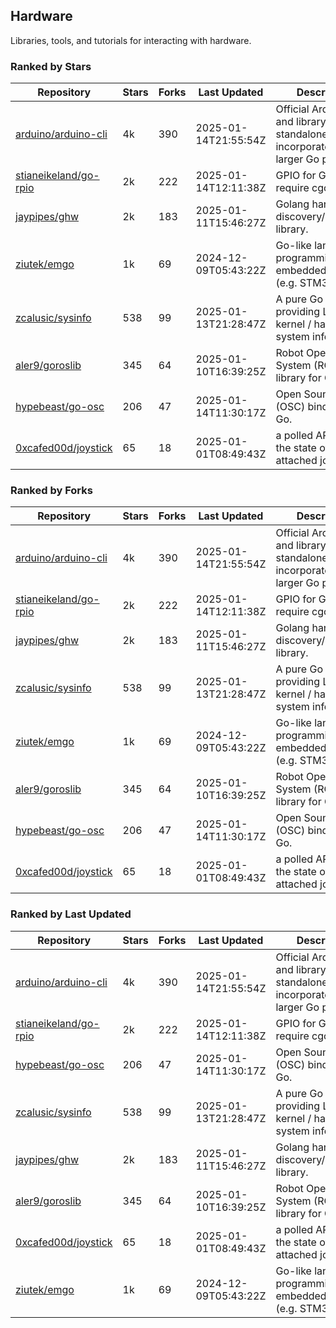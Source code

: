 ## Hardware

Libraries, tools, and tutorials for interacting with hardware.

### Ranked by Stars

| Repository | Stars | Forks | Last Updated | Description | 
|------------|-------|-------|--------------|-------------|
| [arduino/arduino-cli](https://github.com/arduino/arduino-cli) | 4k | 390 | 2025-01-14T21:55:54Z |  Official Arduino CLI and library. Can run standalone, or be incorporated into larger Go projects. |
| [stianeikeland/go-rpio](https://github.com/stianeikeland/go-rpio) | 2k | 222 | 2025-01-14T12:11:38Z |  GPIO for Go, doesn't require cgo. |
| [jaypipes/ghw](https://github.com/jaypipes/ghw) | 2k | 183 | 2025-01-11T15:46:27Z |  Golang hardware discovery/inspection library. |
| [ziutek/emgo](https://github.com/ziutek/emgo) | 1k | 69 | 2024-12-09T05:43:22Z |  Go-like language for programming embedded systems (e.g. STM32 MCU). |
| [zcalusic/sysinfo](https://github.com/zcalusic/sysinfo) | 538 | 99 | 2025-01-13T21:28:47Z |  A pure Go library providing Linux OS / kernel / hardware system information. |
| [aler9/goroslib](https://github.com/aler9/goroslib) | 345 | 64 | 2025-01-10T16:39:25Z |  Robot Operating System (ROS) library for Go. |
| [hypebeast/go-osc](https://github.com/hypebeast/go-osc) | 206 | 47 | 2025-01-14T11:30:17Z |  Open Sound Control (OSC) bindings for Go. |
| [0xcafed00d/joystick](https://github.com/0xcafed00d/joystick) | 65 | 18 | 2025-01-01T08:49:43Z |  a polled API to read the state of an attached joystick. |

### Ranked by Forks

| Repository | Stars | Forks | Last Updated | Description | 
|------------|-------|-------|--------------|-------------|
| [arduino/arduino-cli](https://github.com/arduino/arduino-cli) | 4k | 390 | 2025-01-14T21:55:54Z |  Official Arduino CLI and library. Can run standalone, or be incorporated into larger Go projects. |
| [stianeikeland/go-rpio](https://github.com/stianeikeland/go-rpio) | 2k | 222 | 2025-01-14T12:11:38Z |  GPIO for Go, doesn't require cgo. |
| [jaypipes/ghw](https://github.com/jaypipes/ghw) | 2k | 183 | 2025-01-11T15:46:27Z |  Golang hardware discovery/inspection library. |
| [zcalusic/sysinfo](https://github.com/zcalusic/sysinfo) | 538 | 99 | 2025-01-13T21:28:47Z |  A pure Go library providing Linux OS / kernel / hardware system information. |
| [ziutek/emgo](https://github.com/ziutek/emgo) | 1k | 69 | 2024-12-09T05:43:22Z |  Go-like language for programming embedded systems (e.g. STM32 MCU). |
| [aler9/goroslib](https://github.com/aler9/goroslib) | 345 | 64 | 2025-01-10T16:39:25Z |  Robot Operating System (ROS) library for Go. |
| [hypebeast/go-osc](https://github.com/hypebeast/go-osc) | 206 | 47 | 2025-01-14T11:30:17Z |  Open Sound Control (OSC) bindings for Go. |
| [0xcafed00d/joystick](https://github.com/0xcafed00d/joystick) | 65 | 18 | 2025-01-01T08:49:43Z |  a polled API to read the state of an attached joystick. |

### Ranked by Last Updated

| Repository | Stars | Forks | Last Updated | Description | 
|------------|-------|-------|--------------|-------------|
| [arduino/arduino-cli](https://github.com/arduino/arduino-cli) | 4k | 390 | 2025-01-14T21:55:54Z |  Official Arduino CLI and library. Can run standalone, or be incorporated into larger Go projects. |
| [stianeikeland/go-rpio](https://github.com/stianeikeland/go-rpio) | 2k | 222 | 2025-01-14T12:11:38Z |  GPIO for Go, doesn't require cgo. |
| [hypebeast/go-osc](https://github.com/hypebeast/go-osc) | 206 | 47 | 2025-01-14T11:30:17Z |  Open Sound Control (OSC) bindings for Go. |
| [zcalusic/sysinfo](https://github.com/zcalusic/sysinfo) | 538 | 99 | 2025-01-13T21:28:47Z |  A pure Go library providing Linux OS / kernel / hardware system information. |
| [jaypipes/ghw](https://github.com/jaypipes/ghw) | 2k | 183 | 2025-01-11T15:46:27Z |  Golang hardware discovery/inspection library. |
| [aler9/goroslib](https://github.com/aler9/goroslib) | 345 | 64 | 2025-01-10T16:39:25Z |  Robot Operating System (ROS) library for Go. |
| [0xcafed00d/joystick](https://github.com/0xcafed00d/joystick) | 65 | 18 | 2025-01-01T08:49:43Z |  a polled API to read the state of an attached joystick. |
| [ziutek/emgo](https://github.com/ziutek/emgo) | 1k | 69 | 2024-12-09T05:43:22Z |  Go-like language for programming embedded systems (e.g. STM32 MCU). |

